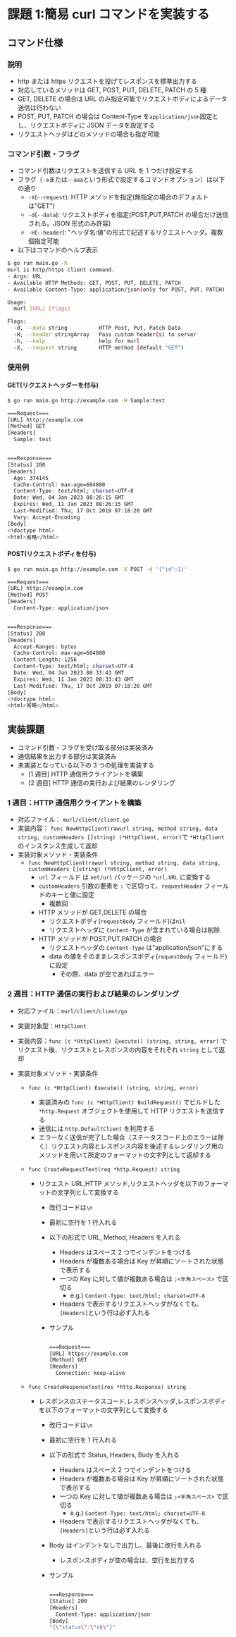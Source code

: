 # 課題 1:簡易 curl コマンドを実装する

## コマンド仕様

### 説明

- http または https リクエストを投げてレスポンスを標準出力する
- 対応しているメソッドは GET, POST, PUT, DELETE, PATCH の 5 種
- GET, DELETE の場合は URL のみ指定可能でリクエストボディによるデータ送信は行わない
- POST, PUT, PATCH の場合は Content-Type を`application/json`固定とし、リクエストボディに JSON データを設定する
- リクエストヘッダはどのメソッドの場合も指定可能

### コマンド引数・フラグ

- コマンド引数はリクエストを送信する URL を 1 つだけ設定する
- フラグ（`-a`または`--aaa`という形式で設定するコマンドオプション）は以下の通り
  - `-X`(`--request`): HTTP メソッドを指定(無指定の場合のデフォルトは"GET")
  - `-d`(`--data`): リクエストボディを指定(POST,PUT,PATCH の場合だけ送信される。JSON 形式のみ許容)
  - `-H`(`--header`): "ヘッダ名:値"の形式で記述するリクエストヘッダ。複数個指定可能
- 以下はコマンドのヘルプ表示

```bash
$ go run main.go -h
murl is http/https client command.
- Args: URL
- Available HTTP Methods: GET, POST, PUT, DELETE, PATCH
- Available Content-Type: application/json(only for POST, PUT, PATCH)

Usage:
  murl [URL] [flags]

Flags:
  -d, --data string          HTTP Post, Put, Patch Data
  -H, --header stringArray   Pass custom header(s) to server
  -h, --help                 help for murl
  -X, --request string       HTTP method (default "GET")
```

### 使用例

#### GET(リクエストヘッダーを付与)

```bash
$ go run main.go http://example.com -H Sample:test

===Request===
[URL] http://example.com
[Method] GET
[Headers]
  Sample: test


===Response===
[Status] 200
[Headers]
  Age: 374145
  Cache-Control: max-age=604800
  Content-Type: text/html; charset=UTF-8
  Date: Wed, 04 Jan 2023 08:26:15 GMT
  Expires: Wed, 11 Jan 2023 08:26:15 GMT
  Last-Modified: Thu, 17 Oct 2019 07:18:26 GMT
  Vary: Accept-Encoding
[Body]
<!doctype html>
<html>省略</html>
```

#### POST(リクエストボディを付与)

```bash
$ go run main.go http://example.com -X POST -d '{"id":1}'

===Request===
[URL] http://example.com
[Method] POST
[Headers]
  Content-Type: application/json


===Response===
[Status] 200
[Headers]
  Accept-Ranges: bytes
  Cache-Control: max-age=604800
  Content-Length: 1256
  Content-Type: text/html; charset=UTF-8
  Date: Wed, 04 Jan 2023 08:33:43 GMT
  Expires: Wed, 11 Jan 2023 08:33:43 GMT
  Last-Modified: Thu, 17 Oct 2019 07:18:26 GMT
[Body]
<!doctype html>
<html>省略</html>
```

## 実装課題

- コマンド引数・フラグを受け取る部分は実装済み
- 通信結果を出力する部分は実装済み
- 未実装となっている以下の 3 つの処理を実装する
  - [1 週目] HTTP 通信用クライアントを構築
  - [2 週目] HTTP 通信の実行および結果のレンダリング

### 1 週目：HTTP 通信用クライアントを構築

- 対応ファイル： `murl/client/client.go`
- 実装内容： `func NewHttpClient(rawurl string, method string, data string, customHeaders []string) (*HttpClient, error)`で `*HttpClient` のインスタンス生成して返却
- 実装対象メソッド・実装条件
  - `func NewHttpClient(rawurl string, method string, data string, customHeaders []string) (*HttpClient, error)`
    - `url` フィールド は `net/url` パッケージの `*url.URL` に変換する
    - `customHeaders` 引数の要素を `:` で区切って、`requestHeader` フィールドのキーと値に設定
      - 複数回
    - HTTP メソッドが GET,DELETE の場合
      - リクエストボディ(`requestBody` フィールド)は`nil`
      - リクエストヘッダに `Content-Type` が含まれている場合は削除
    - HTTP メソッドが POST,PUT,PATCH の場合
      - リクエストヘッダの `Content-Type` は"application/json"にする
      - data の値をそのままレスポンスボディ(`requestBody` フィールド)に設定
        - その際、data が空であればエラー

### 2 週目：HTTP 通信の実行および結果のレンダリング

- 対応ファイル：`murl/client/client/go`
- 実装対象型：`HttpClient`
- 実装内容：`func (c *HttpClient) Execute() (string, string, error)` でリクエスト後、リクエストとレスポンスの内容をそれぞれ `string` として返却
- 実装対象メソッド・実装条件

  - `func (c *HttpClient) Execute() (string, string, error)`
    - 実装済みの `func (c *HttpClient) BuildRequest()` でビルドした `*http.Request` オブジェクトを使用して HTTP リクエストを送信する
    - 送信には `http.DefaultClient` を利用する
    - エラーなく送信が完了した場合（ステータスコード上のエラーは除く）リクエスト内容とレスポンス内容を後述するレンダリング用のメソッドを用いて所定のフォーマットの文字列として返却する
  - `func CreateRequestText(req *http.Request) string`

    - リクエスト URL,HTTP メソッド,リクエストヘッダを以下のフォーマットの文字列として変換する

      - 改行コードは`\n`
      - 最初に空行を 1 行入れる
      - 以下の形式で URL, Method, Headers を入れる
        - Headers はスペース 2 つでインデントをつける
        - Headers が複数ある場合は Key が昇順にソートされた状態で表示する
        - 一つの Key に対して値が複数ある場合は `;<半角スペース>` で区切る
          - e.g.) `Content-Type: text/html; charset=UTF-8`
        - Headers で表示するリクエストヘッダがなくても、`[Headers]`という行は必ず入れる
      - サンプル

        ```bash

        ===Request===
        [URL] https://example.com
        [Method] GET
        [Headers]
          Connection: keep-alive
        ```

  - `func CreateResponseText(res *http.Response) string`

    - レスポンスのステータスコード,レスポンスヘッダ,レスポンスボディを以下のフォーマットの文字列として変換する

      - 改行コードは`\n`
      - 最初に空行を 1 行入れる
      - 以下の形式で Status, Headers, Body を入れる
        - Headers はスペース 2 つでインデントをつける
        - Headers が複数ある場合は Key が昇順にソートされた状態で表示する
        - 一つの Key に対して値が複数ある場合は `;<半角スペース>` で区切る
          - e.g.) `Content-Type: text/html; charset=UTF-8`
        - Headers で表示するリクエストヘッダがなくても、`[Headers]`という行は必ず入れる
      - Body はインデントなしで出力し、最後に改行を入れる
        - レスポンスボディが空の場合は、空行を出力する
      - サンプル

        ```bash

        ===Response===
        [Status] 200
        [Headers]
          Content-Type: application/json
        [Body]
        "{\"status\":\"ok\"}"
        ```
